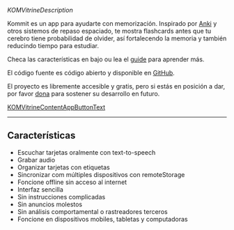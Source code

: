 _KOMVitrineDescription_

Kommit es un app para ayudarte con memorización. Inspirado por [Anki](KOM_VITRINE_ANKI_URL) y otros sistemos de repaso espaciado, te mostra flashcards antes que tu cerebro tiene probabilidad de olvider, así fortalecendo la memoria y también reducindo tiempo para estudiar.

Checa las características en bajo ou lea el [guide](KOMVitrineTokenGuideURL) para aprender más.

El código fuente es código abierto y disponible en [GitHub](KOM_SHARED_GITHUB_URL).

El proyecto es libremente accesible y gratis, pero si estás en posición a dar, por favor [dona](KOM_SHARED_DONATE_URL) para sostener su desarrollo en futuro.

<a class="KOMVitrineContentAppButton OLSKCommonButton OLSKCommonButtonPrimary" href="KOMVitrineTokenReviewURL">KOMVitrineContentAppButtonText</a>

* * *

## Características
- Escuchar tarjetas oralmente con text-to-speech
- Grabar audio
- Organizar tarjetas con etiquetas
- Sincronizar com múltiples dispositivos con remoteStorage
- Foncione offline sin acceso al internet
- Interfaz sencilla
- Sin instrucciones complicadas
- Sin anuncios molestos
- Sin análisis comportamental o rastreadores terceros
- Foncione en dispositivos mobiles, tabletas y computadoras
